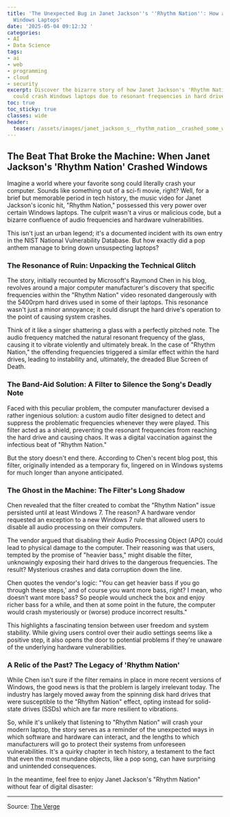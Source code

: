 ```yaml
---
title: 'The Unexpected Bug in Janet Jackson''s ''Rhythm Nation'': How a Song Crashed
  Windows Laptops'
date: '2025-05-04 09:12:32 '
categories:
- AI
- Data Science
tags:
- ai
- web
- programming
- cloud
- security
excerpt: Discover the bizarre story of how Janet Jackson's 'Rhythm Nation' music video
  could crash Windows laptops due to resonant frequencies in hard drives.
toc: true
toc_sticky: true
classes: wide
header:
  teaser: /assets/images/janet_jackson_s__rhythm_nation__crashed_some_windo_20250504091230.png
---
```


## The Beat That Broke the Machine: When Janet Jackson's 'Rhythm Nation' Crashed Windows

Imagine a world where your favorite song could literally crash your computer. Sounds like something out of a sci-fi movie, right? Well, for a brief but memorable period in tech history, the music video for Janet Jackson's iconic hit, "Rhythm Nation," possessed this very power over certain Windows laptops. The culprit wasn't a virus or malicious code, but a bizarre confluence of audio frequencies and hardware vulnerabilities. 

This isn't just an urban legend; it's a documented incident with its own entry in the NIST National Vulnerability Database. But how exactly did a pop anthem manage to bring down unsuspecting laptops?

### The Resonance of Ruin: Unpacking the Technical Glitch

The story, initially recounted by Microsoft's Raymond Chen in his blog, revolves around a major computer manufacturer's discovery that specific frequencies within the "Rhythm Nation" video resonated dangerously with the 5400rpm hard drives used in some of their laptops. This resonance wasn't just a minor annoyance; it could disrupt the hard drive's operation to the point of causing system crashes. 

Think of it like a singer shattering a glass with a perfectly pitched note. The audio frequency matched the natural resonant frequency of the glass, causing it to vibrate violently and ultimately break. In the case of "Rhythm Nation," the offending frequencies triggered a similar effect within the hard drives, leading to instability and, ultimately, the dreaded Blue Screen of Death.

### The Band-Aid Solution: A Filter to Silence the Song's Deadly Note

Faced with this peculiar problem, the computer manufacturer devised a rather ingenious solution: a custom audio filter designed to detect and suppress the problematic frequencies whenever they were played. This filter acted as a shield, preventing the resonant frequencies from reaching the hard drive and causing chaos. It was a digital vaccination against the infectious beat of "Rhythm Nation."

But the story doesn't end there. According to Chen's recent blog post, this filter, originally intended as a temporary fix, lingered on in Windows systems for much longer than anyone anticipated.

### The Ghost in the Machine: The Filter's Long Shadow

Chen revealed that the filter created to combat the "Rhythm Nation" issue persisted until at least Windows 7. The reason? A hardware vendor requested an exception to a new Windows 7 rule that allowed users to disable all audio processing on their computers.

The vendor argued that disabling their Audio Processing Object (APO) could lead to physical damage to the computer. Their reasoning was that users, tempted by the promise of "heavier bass," might disable the filter, unknowingly exposing their hard drives to the dangerous frequencies. The result? Mysterious crashes and data corruption down the line.

Chen quotes the vendor's logic: "You can get heavier bass if you go through these steps,' and of course you want more bass, right? I mean, who doesn’t want more bass? So people would uncheck the box and enjoy richer bass for a while, and then at some point in the future, the computer would crash mysteriously or (worse) produce incorrect results."

This highlights a fascinating tension between user freedom and system stability. While giving users control over their audio settings seems like a positive step, it also opens the door to potential problems if they're unaware of the underlying hardware vulnerabilities.

### A Relic of the Past? The Legacy of 'Rhythm Nation'

While Chen isn't sure if the filter remains in place in more recent versions of Windows, the good news is that the problem is largely irrelevant today. The industry has largely moved away from the spinning disk hard drives that were susceptible to the "Rhythm Nation" effect, opting instead for solid-state drives (SSDs) which are far more resilient to vibrations. 

So, while it's unlikely that listening to "Rhythm Nation" will crash your modern laptop, the story serves as a reminder of the unexpected ways in which software and hardware can interact, and the lengths to which manufacturers will go to protect their systems from unforeseen vulnerabilities. It's a quirky chapter in tech history, a testament to the fact that even the most mundane objects, like a pop song, can have surprising and unintended consequences.

In the meantime, feel free to enjoy Janet Jackson's "Rhythm Nation" without fear of digital disaster:

<div><div></div></div>


---

Source: [The Verge](https://www.theverge.com/news/660747/janet-jackson-rhythm-nation-windows-hard-drives-laptops-crash)